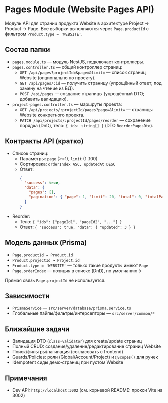 # Pages Module (Website Pages API)

Модуль API для страниц продукта Website в архитектуре Project → Product → Page.
Все выборки выполняются через `Page.productId` с фильтром `Product.type = 'WEBSITE'`.

## Состав папки
- `pages.module.ts` — модуль NestJS, подключает контроллеры.
- `pages.controller.ts` — общий контроллер страниц:
  - `GET /api/pages?projectId=&page=&limit=` — список страниц Website (опционально по проекту).
  - `GET /api/pages/:id` — получить страницу (упрощённый ответ; под замену на чтение из БД).
  - `POST /api/pages` — создание страницы (упрощённый DTO; добавить валидацию).
- `project-pages.controller.ts` — маршруты проекта:
  - `GET /api/projects/:projectId/pages?page=&limit=` — страницы Website конкретного проекта.
  - `PATCH /api/projects/:projectId/pages/reorder` — сохранение порядка (DnD), тело: `{ ids: string[] }` (DTO `ReorderPagesDto`).

## Контракты API (кратко)
- Список страниц:
  - Параметры: `page` (>=1), `limit` (1..100)
  - Сортировка: `orderIndex ASC, updatedAt DESC`
  - Ответ:
    ```json
    {
      "success": true,
      "data": {
        "pages": [],
        "pagination": { "page": 1, "limit": 20, "total": 0, "totalPages": 0 }
      }
    }
    ```
- Reorder:
  - Тело: `{ "ids": ["pageId1", "pageId2", "..."] }`
  - Ответ: `{ "success": true, "data": { "updated": 3 } }`

## Модель данных (Prisma)
- `Page.productId → Product.id`
- `Product.projectId → Project.id`
- `Product.type = 'WEBSITE'` — только такие продукты имеют `Page`
- `Page.orderIndex` — позиция в списке (DnD), по умолчанию `0`

Прямая связь `Page.projectId` не используется.

## Зависимости
- `PrismaService` — `src/server/database/prisma.service.ts`
- Глобальные пайпы/фильтры/интерсепторы — `src/server/common/*`

## Ближайшие задачи
- Валидация DTO (`class-validator`) для create/update страниц
- Полный CRUD: создание/удаление/редактирование страниц Website
- Поиск/фильтры/пагинация (согласовать с frontend)
- Guards/Policies: роли (Global/Account/Project) и `@Scopes()` для ручек
- Idempotent сиды демо‑страниц при пустом Website

## Примечания
- Dev API: `http://localhost:3002` (см. корневой README: прокси Vite на 3002)
